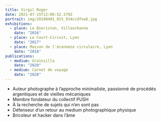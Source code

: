 ```yaml
---
title: Virgil Roger
date: 2021-07-15T12:09:52.579Z
portrait: img/20180401_015_934ccdfea6.jpg
exhibitions:
  - place: Le Bieristan, Villeurbanne
    date: "2016"
  - place: Le Court-Circuit, Lyon
    date: "2017"
  - place: Maison de l'économie circulaire, Lyon
    date: "2018"
publications:
  - medium: Grainzilla
    date: "2020"
  - medium: Carnet de voyage
    date: "2020"
---
```

* Auteur photographe à l’approche minimaliste, passionné de
procédés argentiques et de vieilles mécaniques
* Membre fondateur du collectif PUSH
* À la recherche de sujets qui n’en sont pas
* Défenseur d’un retour au medium photographique physique
* Bricoleur et hacker dans l’âme